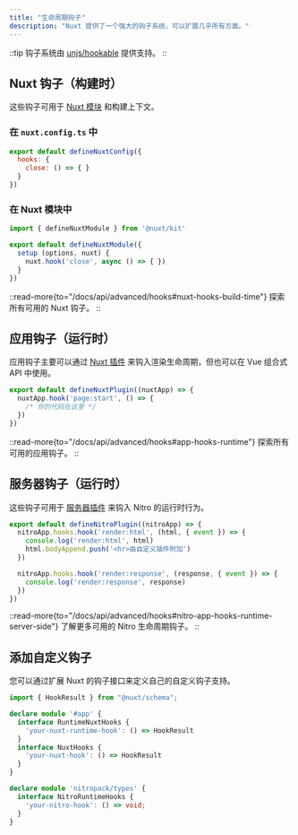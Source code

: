 ```yaml
---
title: "生命周期钩子"
description: "Nuxt 提供了一个强大的钩子系统，可以扩展几乎所有方面。"
---
```


::tip
钩子系统由 [unjs/hookable](https://github.com/unjs/hookable) 提供支持。
::

## Nuxt 钩子（构建时）

这些钩子可用于 [Nuxt 模块](/docs/guide/going-further/modules) 和构建上下文。

### 在 `nuxt.config.ts` 中

```js [nuxt.config.ts]
export default defineNuxtConfig({
  hooks: {
    close: () => { }
  }
})
```

### 在 Nuxt 模块中

```js
import { defineNuxtModule } from '@nuxt/kit'

export default defineNuxtModule({
  setup (options, nuxt) {
    nuxt.hook('close', async () => { })
  }
})
```

::read-more{to="/docs/api/advanced/hooks#nuxt-hooks-build-time"}
探索所有可用的 Nuxt 钩子。
::

## 应用钩子（运行时）

应用钩子主要可以通过 [Nuxt 插件](/docs/guide/directory-structure/plugins) 来钩入渲染生命周期，但也可以在 Vue 组合式 API 中使用。

```js [plugins/test.ts]
export default defineNuxtPlugin((nuxtApp) => {
  nuxtApp.hook('page:start', () => {
    /* 你的代码在这里 */
  })
})
```

::read-more{to="/docs/api/advanced/hooks#app-hooks-runtime"}
探索所有可用的应用钩子。
::

## 服务器钩子（运行时）

这些钩子可用于 [服务器插件](/docs/guide/directory-structure/server#server-plugins) 来钩入 Nitro 的运行时行为。

```js [~/server/plugins/test.ts]
export default defineNitroPlugin((nitroApp) => {
  nitroApp.hooks.hook('render:html', (html, { event }) => {
    console.log('render:html', html)
    html.bodyAppend.push('<hr>由自定义插件附加')
  })

  nitroApp.hooks.hook('render:response', (response, { event }) => {
    console.log('render:response', response)
  })
})
```

::read-more{to="/docs/api/advanced/hooks#nitro-app-hooks-runtime-server-side"}
了解更多可用的 Nitro 生命周期钩子。
::

## 添加自定义钩子

您可以通过扩展 Nuxt 的钩子接口来定义自己的自定义钩子支持。

```ts
import { HookResult } from "@nuxt/schema";

declare module '#app' {
  interface RuntimeNuxtHooks {
    'your-nuxt-runtime-hook': () => HookResult
  }
  interface NuxtHooks {
    'your-nuxt-hook': () => HookResult
  }
}

declare module 'nitropack/types' {
  interface NitroRuntimeHooks {
    'your-nitro-hook': () => void;
  }
}
```
